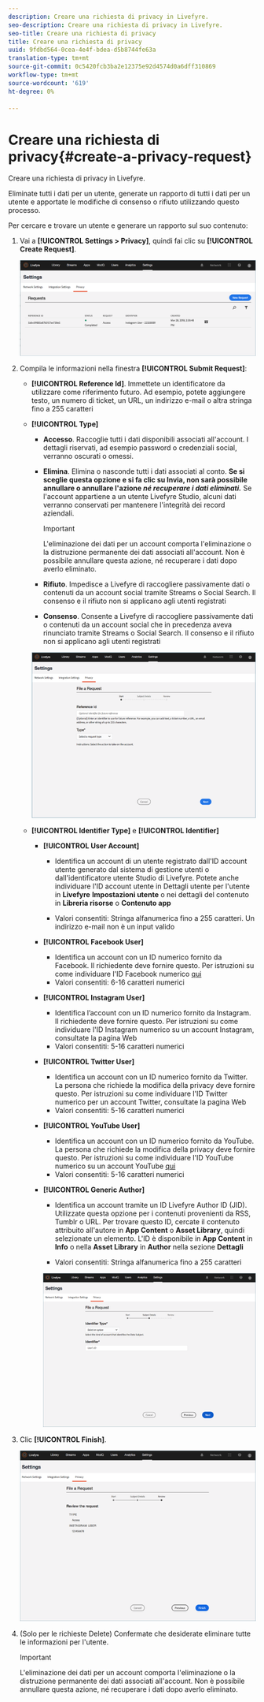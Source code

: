 ```yaml
---
description: Creare una richiesta di privacy in Livefyre.
seo-description: Creare una richiesta di privacy in Livefyre.
seo-title: Creare una richiesta di privacy
title: Creare una richiesta di privacy
uuid: 9fdbd564-0cea-4e4f-bdea-d5b8744fe63a
translation-type: tm+mt
source-git-commit: 0c5420fcb3ba2e12375e92d4574d0a6dff310869
workflow-type: tm+mt
source-wordcount: '619'
ht-degree: 0%

---
```



# Creare una richiesta di privacy{#create-a-privacy-request}

Creare una richiesta di privacy in Livefyre.

Eliminate tutti i dati per un utente, generate un rapporto di tutti i dati per un utente e apportate le modifiche di consenso o rifiuto utilizzando questo processo.

Per cercare e trovare un utente e generare un rapporto sul suo contenuto:

1. Vai a **[!UICONTROL Settings > Privacy]**, quindi fai clic su **[!UICONTROL Create Request]**.

   ![](assets/privacypage1.png)

1. Compila le informazioni nella finestra **[!UICONTROL Submit Request]**:

   * **[!UICONTROL Reference Id]**. Immettete un identificatore da utilizzare come riferimento futuro. Ad esempio, potete aggiungere testo, un numero di ticket, un URL, un indirizzo e-mail o altra stringa fino a 255 caratteri
   * **[!UICONTROL Type]**

      * **Accesso**. Raccoglie tutti i dati disponibili associati all&#39;account. I dettagli riservati, ad esempio password o credenziali social, verranno oscurati o omessi.

      * **Elimina**. Elimina o nasconde tutti i dati associati al conto. **Se si sceglie questa opzione e si fa clic su Invia, non sarà possibile annullare o annullare l&#39;azione  *né recuperare i dati eliminati.*** Se l&#39;account appartiene a un utente Livefyre Studio, alcuni dati verranno conservati per mantenere l&#39;integrità dei record aziendali.

         >[!IMPORTANT]
         >
         >L&#39;eliminazione dei dati per un account comporta l&#39;eliminazione o la distruzione permanente dei dati associati all&#39;account. Non è possibile annullare questa azione, né recuperare i dati dopo averlo eliminato.

      * **Rifiuto**. Impedisce a Livefyre di raccogliere passivamente dati o contenuti da un account social tramite Streams o Social Search. Il consenso e il rifiuto non si applicano agli utenti registrati
      * **Consenso**. Consente a Livefyre di raccogliere passivamente dati o contenuti da un account social che in precedenza aveva rinunciato tramite Streams o Social Search. Il consenso e il rifiuto non si applicano agli utenti registrati

      ![](assets/privacypage2.png)

   * **[!UICONTROL Identifier Type]** e **[!UICONTROL Identifier]**

      * **[!UICONTROL User Account]**

         * Identifica un account di un utente registrato dall&#39;ID account utente generato dal sistema di gestione utenti o dall&#39;identificatore utente Studio di Livefyre. Potete anche individuare l&#39;ID account utente in Dettagli utente per l&#39;utente in **Livefyre** **Impostazioni utente** o nei dettagli del contenuto in **Libreria risorse** o **Contenuto app**

         * Valori consentiti: Stringa alfanumerica fino a 255 caratteri. Un indirizzo e-mail non è un input valido
      * **[!UICONTROL Facebook User]**

         * Identifica un account con un ID numerico fornito da Facebook. Il richiedente deve fornire questo. Per istruzioni su come individuare l&#39;ID Facebook numerico [qui](https://www.facebook.com/help/1397933243846983?helpref=faq_content)
         * Valori consentiti: 6-16 caratteri numerici
      * **[!UICONTROL Instagram User]**

         * Identifica l’account con un ID numerico fornito da Instagram. Il richiedente deve fornire questo. Per istruzioni su come individuare l&#39;ID Instagram numerico su un account Instagram, consultate la pagina Web
         * Valori consentiti: 5-16 caratteri numerici
      * **[!UICONTROL Twitter User]**

         * Identifica un account con un ID numerico fornito da Twitter. La persona che richiede la modifica della privacy deve fornire questo. Per istruzioni su come individuare l&#39;ID Twitter numerico per un account Twitter, consultate la pagina Web
         * Valori consentiti: 5-16 caratteri numerici
      * **[!UICONTROL YouTube User]**

         * Identifica un account con un ID numerico fornito da YouTube. La persona che richiede la modifica della privacy deve fornire questo. Per istruzioni su come individuare l&#39;ID YouTube numerico su un account YouTube [qui](https://support.google.com/youtube/answer/3250431?hl=en)
         * Valori consentiti: 5-16 caratteri numerici
      * **[!UICONTROL Generic Author]**

         * Identifica un account tramite un ID Livefyre Author ID (JID). Utilizzate questa opzione per i contenuti provenienti da RSS, Tumblr o URL. Per trovare questo ID, cercate il contenuto attribuito all&#39;autore in **App Content** o **Asset Library**, quindi selezionate un elemento. L&#39;ID è disponibile in **App Content** in **Info** o nella **Asset Library** in **Author** nella sezione **Dettagli**

         * Valori consentiti: Stringa alfanumerica fino a 255 caratteri

         ![](assets/privacypage3.png)








1. Clic **[!UICONTROL Finish]**.

   ![](assets/privacypage4.png)

1. (Solo per le richieste Delete) Confermate che desiderate eliminare tutte le informazioni per l&#39;utente.

   >[!IMPORTANT]
   >
   >L&#39;eliminazione dei dati per un account comporta l&#39;eliminazione o la distruzione permanente dei dati associati all&#39;account. Non è possibile annullare questa azione, né recuperare i dati dopo averlo eliminato.

